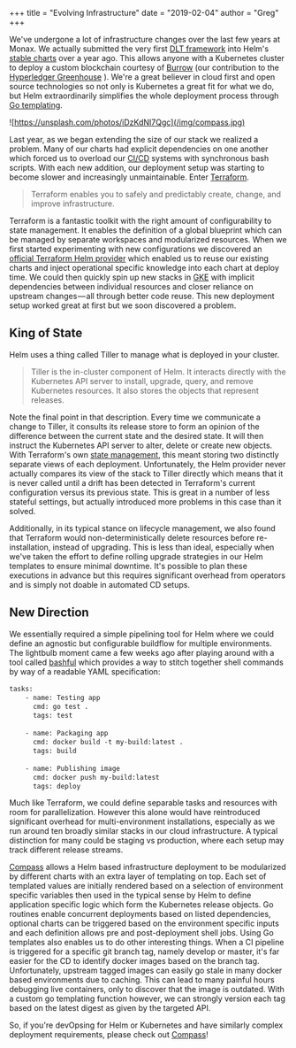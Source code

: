 +++
title = "Evolving Infrastructure"
date = "2019-02-04"
author = "Greg"
+++

We've undergone a lot of infrastructure changes over the last few years at Monax. We actually submitted the very first [DLT framework](https://github.com/helm/charts/tree/master/stable/burrow) into Helm's [stable charts](https://github.com/helm/charts) over a year ago. This allows anyone with a Kubernetes cluster to deploy a custom blockchain courtesy of [Burrow](https://github.com/hyperledger/burrow) (our contribution to the [Hyperledger Greenhouse](https://www.hyperledger.org/wp-content/uploads/2018/11/Hyperledger_DataSheet_11.18_Digital.pdf) ). We're a great believer in cloud first and open source technologies so not only is Kubernetes a great fit for what we do, but Helm extraordinarily simplifies the whole deployment process through [Go templating](https://golang.org/pkg/text/template/).

![https://unsplash.com/photos/iDzKdNI7Qgc](/img/compass.jpg)

Last year, as we began extending the size of our stack we realized a problem. Many of our charts had explicit dependencies on one another which forced us to overload our [CI/CD](https://www.atlassian.com/continuous-delivery/principles/continuous-integration-vs-delivery-vs-deployment) systems with synchronous bash scripts. With each new addition, our deployment setup was starting to become slower and increasingly unmaintainable. Enter [Terraform](https://www.terraform.io).

> Terraform enables you to safely and predictably create, change, and improve infrastructure.

Terraform is a fantastic toolkit with the right amount of configurability to state management. It enables the definition of a global blueprint which can be managed by separate workspaces and modularized resources. When we first started experimenting with new configurations we discovered an [official Terraform Helm provider](https://github.com/terraform-providers/terraform-provider-helm) which enabled us to reuse our existing charts and inject operational specific knowledge into each chart at deploy time. We could then quickly spin up new stacks in [GKE](https://cloud.google.com/kubernetes-engine/) with implicit dependencies between individual resources and closer reliance on upstream changes — all through better code reuse. This new deployment setup worked great at first but we soon discovered a problem.

## King of State

Helm uses a thing called Tiller to manage what is deployed in your cluster.

> Tiller is the in-cluster component of Helm. It interacts directly with the Kubernetes API server to install, upgrade, query, and remove Kubernetes resources. It also stores the objects that represent releases.

Note the final point in that description. Every time we communicate a change to Tiller, it consults its release store to form an opinion of the difference between the current state and the desired state. It will then instruct the Kubernetes API server to alter, delete or create new objects. With Terraform's own [state management](https://www.terraform.io/docs/state/), this meant storing two distinctly separate views of each deployment. Unfortunately, the Helm provider never actually compares its view of the stack to Tiller directly which means that it is never called until a drift has been detected in Terraform's current configuration versus its previous state. This is great in a number of less stateful settings, but actually introduced more problems in this case than it solved.

Additionally, in its typical stance on lifecycle management, we also found that Terraform would non-deterministically delete resources before re-installation, instead of upgrading. This is less than ideal, especially when we've taken the effort to define rolling upgrade strategies in our Helm templates to ensure minimal downtime. It's possible to plan these executions in advance but this requires significant overhead from operators and is simply not doable in automated CD setups.

## New Direction

We essentially required a simple pipelining tool for Helm where we could define an agnostic but configurable buildflow for multiple environments. The lightbulb moment came a few weeks ago after playing around with a tool called [bashful](https://github.com/wagoodman/bashful) which provides a way to stitch together shell commands by way of a readable YAML specification:

```
tasks:
    - name: Testing app
      cmd: go test .
      tags: test

    - name: Packaging app
      cmd: docker build -t my-build:latest .
      tags: build

    - name: Publishing image
      cmd: docker push my-build:latest
      tags: deploy
```

Much like Terraform, we could define separable tasks and resources with room for parallelization. However this alone would have reintroduced significant overhead for multi-environment installations, especially as we run around ten broadly similar stacks in our cloud infrastructure. A typical distinction for many could be staging vs production, where each setup may track different release streams.

[Compass](https://github.com/gregdhill/compass) allows a Helm based infrastructure deployment to be modularized by different charts with an extra layer of templating on top. Each set of templated values are initially rendered based on a selection of environment specific variables then used in the typical sense by Helm to define application specific logic which form the Kubernetes release objects. Go routines enable concurrent deployments based on listed dependencies, optional charts can be triggered based on the environment specific inputs and each definition allows pre and post-deployment shell jobs.
Using Go templates also enables us to do other interesting things. When a CI pipeline is triggered for a specific git branch tag, namely develop or master, it's far easier for the CD to identify docker images based on the branch tag. Unfortunately, upstream tagged images can easily go stale in many docker based environments due to caching. This can lead to many painful hours debugging live containers, only to discover that the image is outdated. With a custom go templating function however, we can strongly version each tag based on the latest digest as given by the targeted API.

So, if you're devOpsing for Helm or Kubernetes and have similarly complex deployment requirements, please check out [Compass](https://github.com/gregdhill/compass)!